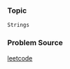 ### Topic

    Strings

### Problem Source

[leetcode](https://leetcode.com/problems/longest-uncommon-subsequence-i/#/description)
